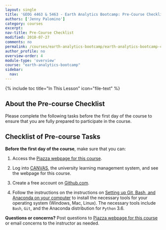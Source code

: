 ```yaml
---
layout: single
title: 'GEOG 4463 & 5463 - Earth Analytics Bootcamp: Pre-Course Checklist'
authors: ['Jenny Palomino']
category: courses
excerpt:
nav-title: Pre-Course Checklist
modified: 2018-07-27
comments: no
permalink: /courses/earth-analytics-bootcamp/earth-analytics-bootcamp-checklist/
author_profile: no
overview-order: 4
module-type: 'overview'
course: "earth-analytics-bootcamp"
sidebar:
  nav:
---
```

{% include toc title="In This Lesson" icon="file-text" %}

<div class="notice--info" markdown="1">

## <i class="fa fa-ship" aria-hidden="true"></i> About the Pre-course Checklist
Please complete the following tasks before the first day of the course to ensure that you are fully prepared to participate in the course. 

</div>

## <i class="fa fa-pencil-square-o" aria-hidden="true"></i> Checklist of Pre-course Tasks

**Before the first day of the course**, make sure that you can:
1. Access the <a href="https://piazza.com/colorado/summer2018/earthanalyticsbootcamp/home" target="_blank">Piazza webpage for this course</a>.


2. Log into <a href="https://canvas.colorado.edu" target="_blank">CANVAS</a>, the university learning management system, and see the webpage for this course.


3. Create a free account on <a href="https://github.com/" target="_blank">Github.com</a>.


4. Follow the instructions on the instructions on <a href="{{ site.url }}/workshops/setup-earth-analytics-python/setup-git-bash-anaconda/" target = "_blank">Setting up Git, Bash, and Anaconda on your computer</a> to install the necessary tools for your operating system (Windows, Mac, Linux). The necessary tools include `Bash`, `Git`, and the Anaconda distribution for `Python` 3.6. 

**Questions or concerns?** Post questions to <a href="https://piazza.com/colorado/summer2018/earthanalyticsbootcamp/home" target="_blank">Piazza webpage for this course</a> or email concerns to the instructor as needed. 

